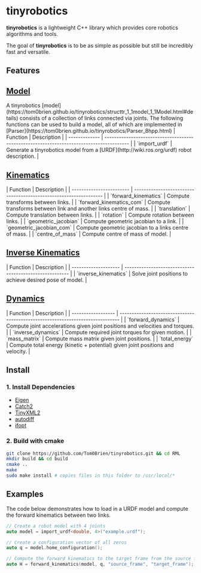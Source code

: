 tinyrobotics
===========

**tinyrobotics** is a lightweight C++ library which provides core robotics algorithms and tools. 

The goal of **tinyrobotics** is to be as simple as possible but still be incredibly fast and versatile.

## Features
<h2><a href="https://tom0brien.github.io/tinyrobotics/structtr_1_1model_1_1Model.html#details">Model</a></h2>
A tinyrobotics [model](https://tom0brien.github.io/tinyrobotics/structtr_1_1model_1_1Model.html#details) consists of a collection of links connected via joints. The following functions can be used to build a model, all of which are implemented in [Parser](https://tom0brien.github.io/tinyrobotics/Parser_8hpp.html)
| Function      | Description                                                                              |
| ------------- | ---------------------------------------------------------------------------------------- |
| `import_urdf` | Generate a tinyrobotics model from a [URDF](http://wiki.ros.org/urdf) robot description. |

<h2><a href="https://tom0brien.github.io/tinyrobotics/Kinematics_8hpp.html">Kinematics</a></h2>
| Function                 | Description                                                       |
| ------------------------ | ----------------------------------------------------------------- |
| `forward_kinematics`     | Compute transforms between links.                                 |
| `forward_kinematics_com` | Compute transforms between link and another links centre of mass. |
| `translation`            | Compute translation between links.                                |
| `rotation`               | Compute rotation between links.                                   |
| `geometric_jacobian`     | Compute geometric jacobian to a link.                             |
| `geometric_jacobian_com` | Compute geometric jacobian to a links centre of mass.             |
| `centre_of_mass`         | Compute centre of mass of model.                                  |

<h2><a href="https://tom0brien.github.io/tinyrobotics/InverseKinematics_8hpp.html">Inverse Kinematics</a></h2>
| Function             | Description                                             |
| -------------------- | ------------------------------------------------------- |
| `inverse_kinematics` | Solve joint positions to achieve desired pose of model. |

<h2><a href="https://tom0brien.github.io/tinyrobotics/Dynamics_8hpp.html">Dynamics</a></h2>
| Function           | Description                                                                    |
| ------------------ | ------------------------------------------------------------------------------ |
| `forward_dynamics` | Compute joint accelerations given joint positions and velocities and torques.  |
| `inverse_dynamics` | Compute required joint torques for given motion.                               |
| `mass_matrix`      | Compute mass matrix given joint positions.                                     |
| `total_energy`     | Compute total energy (kinetic + potential) given joint positions and velocity. |

## Install

### 1. Install Dependencies
- [Eigen](https://eigen.tuxfamily.org/index.php?title=Main_Page)
- [Catch2](https://github.com/catchorg/Catch2)
- [TinyXML2](https://github.com/leethomason/tinyxml2) 
- [autodiff](https://github.com/autodiff/autodiff) 
- [ifopt](https://github.com/ethz-adrl/ifopt) 

### 2. Build with cmake
  ```bash
  git clone https://github.com/Tom0Brien/tinyrobotics.git && cd RML
  mkdir build && cd build
  cmake ..
  make
  sudo make install # copies files in this folder to /usr/local/*
  ```

## Examples
The code below demonstrates how to load in a URDF model and compute the forward kinematics between two links.

```c++
// Create a robot model with 4 joints
auto model = import_urdf<double, 4>("example.urdf");

// Create a configuration vector of all zeros
auto q = model.home_configuration();

// Compute the forward kinematics to the target frame from the source frame at the home configuration
auto H = forward_kinematics(model, q, "source_frame", "target_frame");
```
